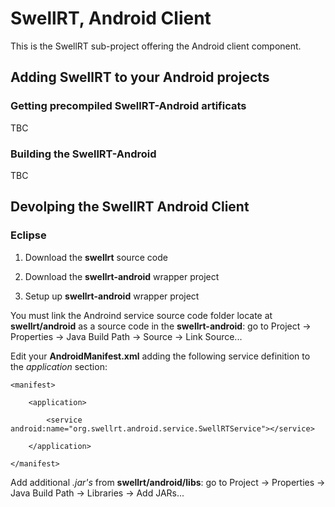 # SwellRT, Android Client

This is the SwellRT sub-project offering the Android client component.



## Adding SwellRT to your Android projects

### Getting precompiled SwellRT-Android artificats

TBC

### Building the SwellRT-Android

TBC


## Devolping the SwellRT Android Client

### Eclipse

1. Download the **swellrt** source code

2. Download the **swellrt-android** wrapper project

3. Setup up **swellrt-android** wrapper project

You must link the Androind service source code folder locate at **swellrt/android**
as a source code in the **swellrt-android**: go to Project -> Properties -> Java Build Path -> Source -> Link Source...

Edit your **AndroidManifest.xml** adding the following service definition to the *application* section:

```
<manifest>

    <application>

        <service android:name="org.swellrt.android.service.SwellRTService"></service>

    </application>

</manifest>
```

Add additional *.jar's* from **swellrt/android/libs**: go to Project -> Properties -> Java Build Path -> Libraries -> Add JARs...
